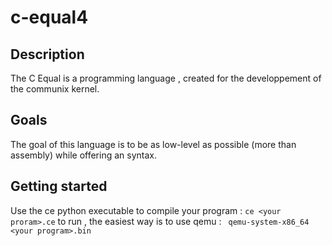# c-equal4

## Description
The C Equal is a programming language , created for the developpement of the communix kernel.

## Goals
The goal of this language is to be as low-level as possible (more than assembly) while offering an syntax.

## Getting started
Use the ce python executable to compile your program : `ce <your proram>.ce`
to run , the easiest way is to use qemu : ` qemu-system-x86_64  <your program>.bin`
